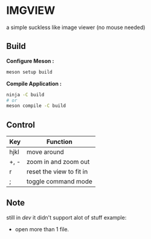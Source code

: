 # IMGVIEW
a simple suckless like image viewer (no mouse needed)

## Build

__Configure Meson :__

```sh
meson setup build
```

__Compile Application :__

```sh
ninja -C build
# or
meson compile -C build
```

## Control

| Key  | Function                 |
|------|--------------------------|
| hjkl | move around              |
| +, - | zoom in and zoom out     |
| r    | reset the view to fit in |
| ;    | toggle command mode      |

## Note
still in _dev_ it didn't support alot of stuff example:

- open more than 1 file.
